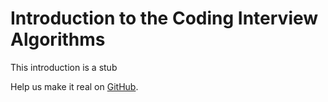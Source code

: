 # Introduction to the Coding Interview Algorithms #

This introduction is a stub

Help us make it real on [GitHub](https://github.com/freeCodeCamp/learn/tree/master/src/introductions).
